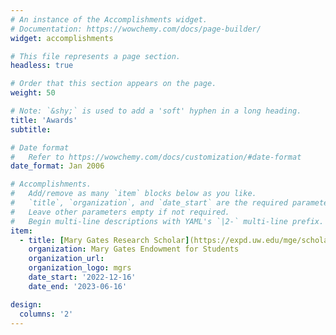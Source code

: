 ```yaml
---
# An instance of the Accomplishments widget.
# Documentation: https://wowchemy.com/docs/page-builder/
widget: accomplishments

# This file represents a page section.
headless: true

# Order that this section appears on the page.
weight: 50

# Note: `&shy;` is used to add a 'soft' hyphen in a long heading.
title: 'Awards'
subtitle:

# Date format
#   Refer to https://wowchemy.com/docs/customization/#date-format
date_format: Jan 2006

# Accomplishments.
#   Add/remove as many `item` blocks below as you like.
#   `title`, `organization`, and `date_start` are the required parameters.
#   Leave other parameters empty if not required.
#   Begin multi-line descriptions with YAML's `|2-` multi-line prefix.
item:
  - title: [Mary Gates Research Scholar](https://expd.uw.edu/mge/scholar-profiles/aditya-krishna/)
    organization: Mary Gates Endowment for Students
    organization_url: 
    organization_logo: mgrs
    date_start: '2022-12-16'
    date_end: '2023-06-16'

design:
  columns: '2'
---
```

